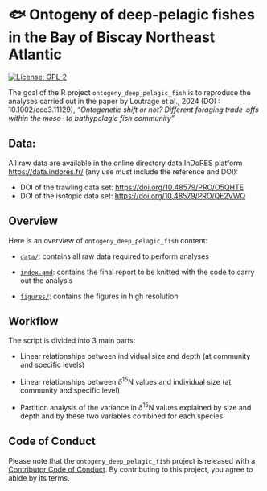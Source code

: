 
# :fish: Ontogeny of deep-pelagic fishes in the Bay of Biscay Northeast Atlantic

<!-- badges: start -->

[![License:
GPL-2](https://img.shields.io/badge/License-GPL%20v2-blue.svg)](https://choosealicense.com/licenses/gpl-2.0/)
<!-- badges: end -->

The goal of the R project `ontogeny_deep_pelagic_fish` is to reproduce
the analyses carried out in the paper by Loutrage et al., 2024 (DOI :
10.1002/ece3.11129), *“Ontogenetic shift or not? Different foraging
trade-offs within the meso- to bathypelagic fish community”*

## Data:

All raw data are available in the online directory data.InDoRES platform
<https://data.indores.fr/> (any use must include the reference and DOI):

- DOI of the trawling data set: <https://doi.org/10.48579/PRO/O5QHTE>
- DOI of the isotopic data set: <https://doi.org/10.48579/PRO/QE2VWQ>

## Overview

Here is an overview of `ontogeny_deep_pelagic_fish` content:

- [`data/`](https://github.com/lizloutrage/ontogeny_deep_pelagic_fish/tree/main/data):
  contains all raw data required to perform analyses

- [`index.qmd`](https://github.com/lizloutrage/ontogeny_deep_pelagic_fish/blob/main/index.qmd):
  contains the final report to be knitted with the code to carry out the
  analysis

- [`figures/`](https://github.com/lizloutrage/ontogeny_deep_pelagic_fish/tree/main/figures):
  contains the figures in high resolution

## Workflow

The script is divided into 3 main parts:

- Linear relationships between individual size and depth (at community
  and specific levels)

- Linear relationships between $\delta$<sup>15</sup>N values and
  individual size (at community and specific level)

- Partition analysis of the variance in $\delta$<sup>15</sup>N values
  explained by size and depth and by these two variables combined for
  each species

## Code of Conduct

Please note that the `ontogeny_deep_pelagic_fish` project is released
with a [Contributor Code of
Conduct](https://contributor-covenant.org/version/2/0/CODE_OF_CONDUCT.html).
By contributing to this project, you agree to abide by its terms.
